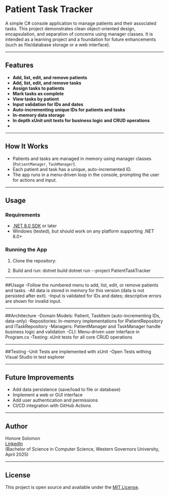 # Patient Task Tracker

A simple C# console application to manage patients and their associated tasks. This project demonstrates clean object-oriented design, encapsulation, and separation of concerns using manager classes. It is intended as a learning project and a foundation for future enhancements (such as file/database storage or a web interface).

---

## Features

- **Add, list, edit, and remove patients**
- **Add, list, edit, and remove tasks**
- **Assign tasks to patients**
- **Mark tasks as complete**
- **View tasks by patient**
- **Input validation for IDs and dates**
- **Auto-incrementing unique IDs for patients and tasks**
- **In-memory data storage**
- **In depth xUnit unit tests for business logic and CRUD operations**
- 

---

## How It Works

- Patients and tasks are managed in memory using manager classes (`PatientManager`, `TaskManager`).
- Each patient and task has a unique, auto-incremented ID.
- The app runs in a menu-driven loop in the console, prompting the user for actions and input.

---

## Usage

### **Requirements**
- [.NET 8.0 SDK](https://dotnet.microsoft.com/download) or later
- Windows (tested), but should work on any platform supporting .NET 8.0+

### **Running the App**
1. Clone the repository:

2. Build and run:
dotnet build
dotnet run --project PatientTaskTracker


---

##Usage
-Follow the numbered menu to add, list, edit, or remove patients and tasks.
-All data is stored in memory for this version (data is not persisted after exit).
-Input is validated for IDs and dates; descriptive errors are shown for invalid input.

---

##Architecture
-Domain Models: Patient, TaskItem (auto-incrementing IDs, data-only)
-Repositories: In-memory implementations for IPatientRepository and ITaskRepository
-Managers: PatientManager and TaskManager handle business logic and validation
-CLI: Menu-driven user interface in Program.cs
-Testing: xUnit tests for all core CRUD operations

---

##Testing
-Unit Tests are implemented with xUnit
-Open Tests withing Visual Studio in test explorer

---

## Future Improvements

- Add data persistence (save/load to file or database)
- Implement a web or GUI interface
- Add user authentication and permissions
- CI/CD integration with GitHub Actions

---

## Author

Honore Solomon  
[LinkedIn](https://www.linkedin.com/in/honore-solomon/)  
(Bachelor of Science in Computer Science, Western Governors University, April 2025)

---

## License

This project is open source and available under the [MIT License](LICENSE).
